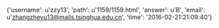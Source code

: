 {'username': u'zzy13', 'path': u'1159/1159.html', 'answer': u'B', 'email': u'zhangzheyu13@mails.tsinghua.edu.cn', 'time': '2016-02-21:21:09:40'}